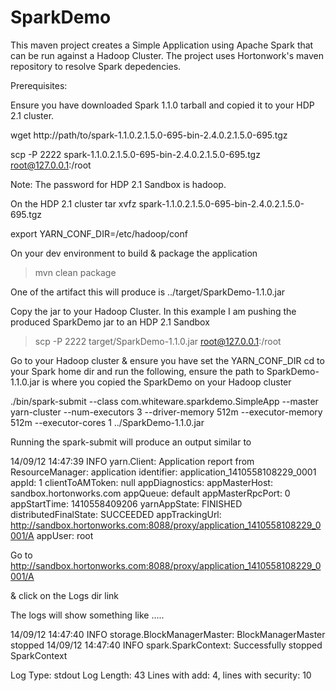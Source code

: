 SparkDemo
=========

This maven project creates a Simple Application using Apache Spark that can be run against a Hadoop Cluster.
The project uses Hortonwork's maven repository to resolve Spark depedencies.


Prerequisites:

Ensure you have downloaded Spark 1.1.0 tarball and copied it to your HDP 2.1 cluster.

wget http://path/to/spark-1.1.0.2.1.5.0-695-bin-2.4.0.2.1.5.0-695.tgz

scp -P 2222 spark-1.1.0.2.1.5.0-695-bin-2.4.0.2.1.5.0-695.tgz
 root@127.0.0.1:/root

Note: The password for HDP 2.1 Sandbox is hadoop.

On the HDP 2.1 cluster 
tar xvfz spark-1.1.0.2.1.5.0-695-bin-2.4.0.2.1.5.0-695.tgz

export YARN_CONF_DIR=/etc/hadoop/conf

On your dev environment to build & package the application

>mvn clean package

One of the artifact this will produce is ../target/SparkDemo-1.1.0.jar

Copy the jar to your Hadoop Cluster. In this example I am pushing the 
produced SparkDemo jar to an HDP 2.1 Sandbox
> scp -P 2222 target/SparkDemo-1.1.0.jar root@127.0.0.1:/root

Go to your Hadoop cluster & ensure you have set the YARN_CONF_DIR
cd to your Spark home dir and run the following, ensure the path to SparkDemo-1.1.0.jar is where you copied the SparkDemo on your Hadoop cluster

./bin/spark-submit --class com.whiteware.sparkdemo.SimpleApp --master yarn-cluster --num-executors 3 --driver-memory 512m --executor-memory 512m --executor-cores 1 ../SparkDemo-1.1.0.jar

Running the spark-submit will produce an output similar to 

14/09/12 14:47:39 INFO yarn.Client: Application report from ResourceManager: 
	 application identifier: application_1410558108229_0001
	 appId: 1
	 clientToAMToken: null
	 appDiagnostics: 
	 appMasterHost: sandbox.hortonworks.com
	 appQueue: default
	 appMasterRpcPort: 0
	 appStartTime: 1410558409206
	 yarnAppState: FINISHED
	 distributedFinalState: SUCCEEDED
	 appTrackingUrl: http://sandbox.hortonworks.com:8088/proxy/application_1410558108229_0001/A
	 appUser: root

Go to http://sandbox.hortonworks.com:8088/proxy/application_1410558108229_0001/A

& click on the Logs dir link

The logs will show something like 
.....

14/09/12 14:47:40 INFO storage.BlockManagerMaster: BlockManagerMaster stopped
14/09/12 14:47:40 INFO spark.SparkContext: Successfully stopped SparkContext

Log Type: stdout
Log Length: 43
Lines with add: 4, lines with security: 10


